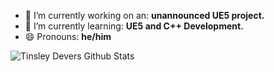 - 🔭 I’m currently working on an: **unannounced UE5 project.**
- 🌱 I’m currently learning: **UE5 and C++ Development.**
- 😄 Pronouns: **he/him**
<img algin="left" alt="Tinsley Devers Github Stats" src="https://github-readme-stats-tinsleydevers.vercel.app/api?username=TinsleyDevers&theme=tokyonight&layout=compact&show_icons=true&hide_border=true" />
<img algin="left" alt="Tinsley Devers Github Language Stats" src="https://github-readme-stats-tinsleydevers.vercel.app/api/top-langs/?=

